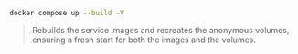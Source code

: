 ```sh
docker compose up --build -V
```

> Rebuilds the service images and recreates the anonymous volumes, ensuring a fresh start for both the images and the volumes.
